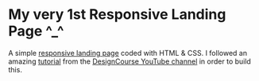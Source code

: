 # My very 1st Responsive Landing Page ^_^
A simple [responsive landing page](https://akhillochen.github.io/Yummy-Eats-Concept-Landing-Page/website/) coded with HTML & CSS. I followed an amazing [tutorial](https://www.youtube.com/watch?v=QA0XpGhiz5w&t=7021s) from the [DesignCourse YouTube channel](https://www.youtube.com/c/DesignCourse) in order to build this.
